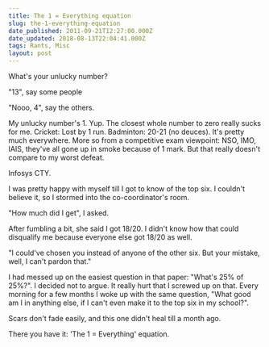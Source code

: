 ```yaml
---
title: The 1 = Everything equation
slug: the-1-everything-equation
date_published: 2011-09-21T12:27:00.000Z
date_updated: 2018-08-13T22:04:41.000Z
tags: Rants, Misc
layout: post
---
```


What\'s your unlucky number?

"13", say some people

"Nooo, 4", say the others.

My unlucky number\'s 1. Yup.  The closest whole number to zero really sucks for me. Cricket: Lost by 1 run. Badminton: 20-21 (no deuces). It\'s pretty much everywhere. More so from a competitive exam viewpoint: NSO, IMO, IAIS, they\'ve all gone up in smoke because of 1 mark. But that really doesn\'t compare to my worst defeat.

Infosys CTY.

I was pretty happy with myself till I got to know of the top six. I couldn\'t believe it, so I stormed into the co-coordinator\'s room.

"How much did I get", I asked.

After fumbling a bit, she said I got 18/20. I didn\'t know how that could disqualify me because everyone else got 18/20 as well.

"I could\'ve chosen you instead of anyone of the other six. But your mistake, well, I can\'t pardon that."

I had messed up on the easiest question in that paper: "What\'s 25% of 25%?". I decided not to argue. It really hurt that I screwed up on that. Every morning for a few months I woke up with the same question, "What good am I in anything else, if I can\'t even make it to the top six in my school?".

Scars don\'t fade easily, and this one didn\'t heal till a month ago.

There you have it: \'The 1 = Everything\' equation.
